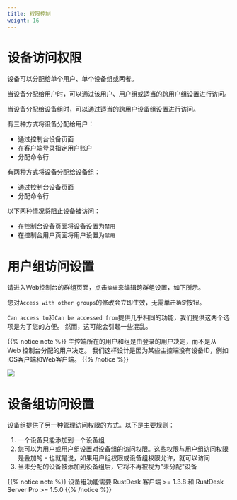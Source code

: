 ```yaml
---
title: 权限控制
weight: 16
---
```


# 设备访问权限
设备可以分配给单个用户、单个设备组或两者。

当设备分配给用户时，可以通过该用户、用户组或适当的跨用户组设置进行访问。

当设备分配给设备组时，可以通过适当的跨用户设备组设置进行访问。

有三种方式将设备分配给用户：
- 通过控制台设备页面
- 在客户端登录指定用户账户
- 分配命令行

有两种方式将设备分配给设备组：
- 通过控制台设备页面
- 分配命令行

以下两种情况将阻止设备被访问：
- 在控制台设备页面将设备设置为`禁用`
- 在控制台用户页面将用户设置为`禁用`

# 用户组访问设置

请进入Web控制台的群组页面，点击`编辑`来编辑跨群组设置，如下所示。

您对`Access with other groups`的修改会立即生效，无需单击`确定`按钮。

`Can access to`和`Can be accessed from`提供几乎相同的功能，我们提供这两个选项是为了您的方便。 然而，这可能会引起一些混乱。

{{% notice note %}}
主控端所在的用户和组是由登录的用户决定，而不是从 Web 控制台分配的用户决定。 我们这样设计是因为某些主控端没有设备ID，例如iOS客户端和Web客户端。
{{% /notice %}}

![](/docs/en/self-host/rustdesk-server-pro/permissions/images/crossgrp.png)

# 设备组访问设置

设备组提供了另一种管理访问权限的方式。以下是主要规则：

1. 一个设备只能添加到一个设备组
2. 您可以为用户或用户组设置对设备组的访问权限。这些权限与用户组访问权限是叠加的 - 也就是说，如果用户组权限或设备组权限允许，就可以访问
3. 当未分配的设备被添加到设备组后，它将不再被视为"未分配"设备

{{% notice note %}}
设备组功能需要 RustDesk 客户端 >= 1.3.8 和 RustDesk Server Pro >= 1.5.0
{{% /notice %}}
